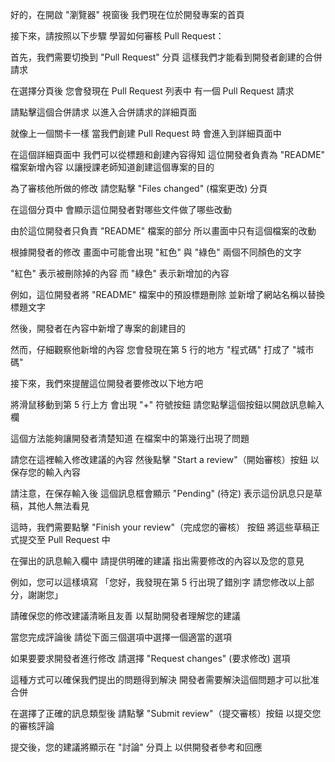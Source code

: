 好的，在開啟 "瀏覽器" 視窗後
我們現在位於開發專案的首頁

接下來，請按照以下步驟
學習如何審核 Pull Request：

首先，我們需要切換到 "Pull Request" 分頁
這樣我們才能看到開發者創建的合併請求

在選擇分頁後
您會發現在 Pull Request 列表中
有一個 Pull Request 請求

請點擊這個合併請求
以進入合併請求的詳細頁面

就像上一個關卡一樣
當我們創建 Pull Request 時
會進入到詳細頁面中

在這個詳細頁面中
我們可以從標題和創建內容得知
這位開發者負責為 "README" 檔案新增內容
以讓授課老師知道創建這個專案的目的

為了審核他所做的修改
請您點擊 "Files changed" (檔案更改) 分頁

在這個分頁中
會顯示這位開發者對哪些文件做了哪些改動

由於這位開發者只負責 "README" 檔案的部分
所以畫面中只有這個檔案的改動

根據開發者的修改
畫面中可能會出現 "紅色" 與 "綠色" 兩個不同顏色的文字

"紅色" 表示被刪除掉的內容
而 "綠色" 表示新增加的內容

例如，這位開發者將 "README" 檔案中的預設標題刪除
並新增了網站名稱以替換標題文字

然後，開發者在內容中新增了專案的創建目的

然而，仔細觀察他新增的內容
您會發現在第 5 行的地方
"程式碼" 打成了 "城市碼"

接下來，我們來提醒這位開發者要修改以下地方吧

將滑鼠移動到第 5 行上方
會出現 "+" 符號按鈕
請您點擊這個按鈕以開啟訊息輸入欄

這個方法能夠讓開發者清楚知道
在檔案中的第幾行出現了問題

請您在這裡輸入修改建議的內容
然後點擊 "Start a review"（開始審核）按鈕
以保存您的輸入內容

請注意，在保存輸入後
這個訊息框會顯示 "Pending" (待定)
表示這份訊息只是草稿，其他人無法看見

這時，我們需要點擊 "Finish your review"（完成您的審核） 按鈕
將這些草稿正式提交至 Pull Request 中

在彈出的訊息輸入欄中
請提供明確的建議
指出需要修改的內容以及您的意見

例如，您可以這樣填寫
「您好，我發現在第 5 行出現了錯別字
  請您修改以上部分，謝謝您」

請確保您的修改建議清晰且友善
以幫助開發者理解您的建議

當您完成評論後
請從下面三個選項中選擇一個適當的選項

如果要要求開發者進行修改
請選擇 "Request changes" (要求修改) 選項

這種方式可以確保我們提出的問題得到解決
開發者需要解決這個問題才可以批准合併

在選擇了正確的訊息類型後
請點擊 "Submit review"（提交審核）按鈕
以提交您的審核評論

提交後，您的建議將顯示在 "討論" 分頁上
以供開發者參考和回應